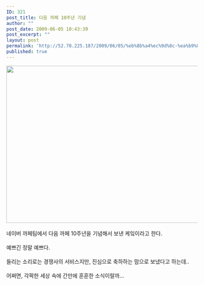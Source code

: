 ```yaml
---
ID: 321
post_title: 다음 까페 10주년 기념
author: ""
post_date: 2009-06-05 10:43:39
post_excerpt: ""
layout: post
permalink: 'http://52.78.225.187/2009/06/05/%eb%8b%a4%ec%9d%8c-%ea%b9%8c%ed%8e%98-10%ec%a3%bc%eb%85%84-%ea%b8%b0%eb%85%90/'
published: true
---
```

<img src="http://52.78.225.187/wp-content/uploads/1/4357608431.png" width="555" height="413" /><BR><BR>네이버 까페팀에서 다음 까페 10주년을 기념해서 보낸 케잌이라고 한다.<BR><BR>예쁘긴 정말 예쁘다.<BR><BR>들리는 소리로는 경쟁사의 서비스지만, 진심으로 축하하는 맘으로 보냈다고 하는데..<BR><BR>어쩌면, 각팍한 세상 속에 간만에 훈훈한 소식이랄까...